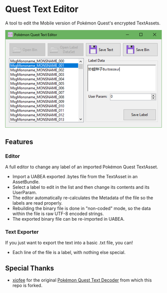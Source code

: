 # Quest Text Editor

A tool to edit the Mobile version of Pokémon Quest's encrypted TextAssets.

![Picture showing the application](./Screenshots/Example.png "Quest Text Editor")<br>

## Features

### Editor

A full editor to change any label of an imported Pokémon Quest TextAsset.
- Import a UABEA exported .bytes file from the TextAsset in an AssetBundle.
- Select a label to edit in the list and then change its contents and its UserParam.
- The editor automatically re-calculates the Metadata of the file so the labels are read properly.
- Rebuilding the binary file is done in "non-coded" mode, so the data within the file is raw UTF-8 encoded strings.
- The exported binary file can be re-imported in UABEA.

### Text Exporter

If you just want to export the text into a basic .txt file, you can!
- Each line of the file is a label, with nothing else special.

## Special Thanks

- ­[xiofee](https://github.com/xiofee) for the original [Pokémon Quest Text Decoder](https://github.com/xiofee/Pokemon-Quest-Text-Decoder) from which this repo is forked.
